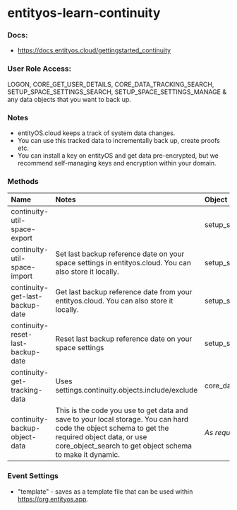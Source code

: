 # entityos-learn-continuity

### Docs:
- https://docs.entityos.cloud/gettingstarted_continuity

### User Role Access:
LOGON, CORE_GET_USER_DETAILS, CORE_DATA_TRACKING_SEARCH, SETUP_SPACE_SETTINGS_SEARCH, SETUP_SPACE_SETTINGS_MANAGE & any data objects that you want to back up.

### Notes
- entityOS.cloud keeps a track of system data changes.
- You can use this tracked data to incrementally back up, create proofs etc.
- You can install a key on entityOS and get data pre-encrypted, but we recommend self-managing keys and encryption within your domain.

### Methods
|Name|Notes|Object|
|:---|:----|:-----|
|continuity-util-space-export||setup_space_settings|
|continuity-util-space-import|Set last backup reference date on your space settings in entityos.cloud. You can also store it locally.|setup_space_settings|
|continuity-get-last-backup-date|Get last backup reference date from your entityos.cloud. You can also store it locally.|setup_space_settings|
|continuity-reset-last-backup-date|Reset last backup reference date on your space settings|setup_space_settings|
|continuity-get-tracking-data|Uses settings.continuity.objects.include/exclude|core_data_tracking|
|continuity-backup-object-data|This is the code you use to get data and save to your local storage. You can hard code the object schema to get the required object data, or use core_object_search to get object schema to make it dynamic.|*As required*|

### Event Settings
- "template" - saves as a template file that can be used within https://org.entityos.app.
